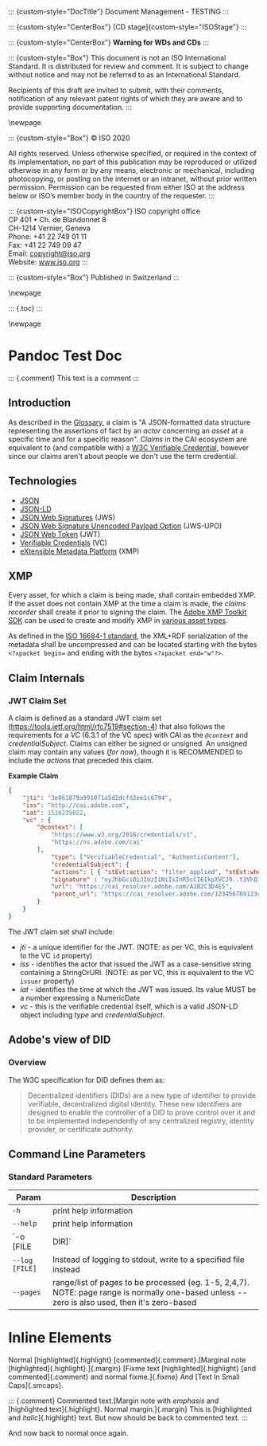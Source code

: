 ::: {custom-style="DocTitle"}
Document Management - TESTING
:::

::: {custom-style="CenterBox"}
[CD stage]{custom-style="ISOStage"}
:::
 

:::  {custom-style="CenterBox"}
**Warning for WDs and CDs**
:::

:::  {custom-style="Box"}
This document is not an ISO International Standard. It is distributed for review and comment. It is subject to change without notice and may not be referred to as an International Standard.

Recipients of this draft are invited to submit, with their comments, notification of any relevant patent rights of which they are aware and to provide supporting documentation.
:::

\newpage

:::  {custom-style="Box"}
© ISO 2020

All rights reserved. Unless otherwise specified, or required in the context of its implementation, no part of this publication may be reproduced or utilized otherwise in any form or by any means, electronic or mechanical, including photocopying, or posting on the internet or an intranet, without prior written permission. Permission can be requested from either ISO at the address below or ISO’s member body in the country of the requester.
:::

:::  {custom-style="ISOCopyrightBox"}
ISO copyright office \
CP 401 • Ch. de Blandonnet 8 \
CH-1214 Vernier, Geneva \
Phone: +41 22 749 01 11 \
Fax: +41 22 749 09 47 \
Email: copyright@iso.org \
Website: www.iso.org
:::

:::  {custom-style="Box"}
Published in Switzerland
:::

\newpage

::: {.toc}
:::

\newpage


# Pandoc Test Doc

::: {.comment}
This text is a comment
:::

## Introduction
As described in the [Glossary](Glossary.md), a claim is "A JSON-formatted data structure representing the assertions of fact by an _actor_ concerning an _asset_ at a specific time and for a specific reason". _Claims_ in the CAI ecosystem are equivalent to (and compatible with) a [W3C Verifiable Credential](https://www.w3.org/TR/vc-data-model/), however since our claims aren't about people we don't use the term credential.


## Technologies
- [JSON](https://tools.ietf.org/html/rfc8259)
- [JSON-LD](https://www.w3.org/TR/json-ld11/)
- [JSON Web Signatures](https://tools.ietf.org/html/rfc7515) (JWS)
- [JSON Web Signature Unencoded Payload Option](https://tools.ietf.org/html/rfc7797) (JWS-UPO)
- [JSON Web Token](https://tools.ietf.org/html/rfc7519) (JWT)
- [Verifiable Credentials](https://www.w3.org/TR/vc-data-model/) (VC)
- [eXtensible Metadata Platform](https://www.adobe.com/products/xmp.html) (XMP)

## XMP
Every asset, for which a claim is being made, shall contain embedded XMP. If the asset does not contain XMP at the time a claim is made, the _claims recorder_ shall create it prior to signing the claim. The [Adobe XMP Toolkit SDK](https://github.com/adobe/XMP-Toolkit-SDK/) can be used to create and modify XMP in [various asset types](https://github.com/adobe/XMP-Toolkit-SDK/tree/master/XMPFiles/source/FileHandlers).

As defined in the [ISO 16684-1 standard](https://www.iso.org/standard/75163.html), the XML+RDF serialization of the metadata shall be uncompressed and can be located starting with the bytes `<?xpacket begin=` and ending with the bytes `<?xpacket end="w"?>`. 

## Claim Internals
### JWT Claim Set
A claim is defined as a standard JWT claim set (https://tools.ietf.org/html/rfc7519#section-4) that also follows the requirements for a _VC_ (6.3.1 of the VC spec) with CAI as the _`@context`_ and _credentialSubject_.  Claims can either be signed or unsigned. An unsigned claim may contain any values (_for now_), though it is RECOMMENDED to include the _actions_ that preceded this claim.

**Example Claim**
```json
{
	"jti": "3e061079a991071a5d2dcfd2ee1c6794",
	"iss": "http://cai.adobe.com",
	"iat": 1516239022,
	"vc" : {
		"@context": [
      		"https://www.w3.org/2018/credentials/v1",
			"https://ns.adobe.com/cai"
		],
    		"type": ["VerifiableCredential", "AuthenticContent"],
    		"credentialSubject": {
			"actions": [ { "stEvt:action": "filter_applied", "stEvt:when": "2020-02-11T09:00:00" } ],
			"signature" : "eyJhbGciOiJIUzI1NiIsInR5cCI6IkpXVCJ9..t3VhQ7QsILDuV_HNFSMI-Fb2FoT7fuzalpS5AH8A9c0",
			"url": "https://cai_resolver.adobe.com/A1B2C3D4E5",
			"parent_url": "https://cai_resolver.adobe.com/123456789123456789000"
		}
	}
}
```
The JWT claim set shall include:
- _jti_ - a unique identifier for the JWT. (NOTE: as per VC, this is equivalent to the VC `id` property)
- _iss_ - identifies the actor that issued the JWT as a case-sensitive string containing a StringOrURI. (NOTE: as per VC, this is equivalent to the VC `issuer` property)
- _iat_ - identifies the time at which the JWT was issued. Its value MUST be a number expressing a NumericDate
- _vc_ - this is the verifiable credential itself, which is a valid JSON-LD object including _type_ and _credentialSubject_.

## Adobe's view of DID
### Overview
The W3C specification for DID defines them as:

>Decentralized identifiers (DIDs) are a new type of identifier to provide verifiable, decentralized digital identity. These new identifiers are designed to enable the controller of a DID to prove control over it and to be implemented independently of any centralized registry, identity provider, or certificate authority. 

## Command Line Parameters
### Standard Parameters
| Param | Description |
| ------------ | ------------ |
| `-h` | print help information |
| `--help` | print help information |
| `-o [FILE|DIR]` |	The explicit filename to save to OR a directory where logically named output will be placed |
| `--log [FILE]` |	Instead of logging to stdout, write to a specified file instead |
| `--pages` | range/list of pages to be processed (eg. 1-5, 2,4,7). NOTE: page range is normally one-based unless --zero is also used, then it's zero-based |

Inline Elements
===============
Normal [highlighted]{.highlight} [commented]{.comment}.[Marginal note
[highlighted]{.highlight}.]{.margin} [Fixme text
[highlighted]{.highlight} [and commented]{.comment} and normal
fixme.]{.fixme} And [Text In Small Caps]{.smcaps}.

::: {.comment}
Commented text.[Margin note with *emphasis* and [highlighted
text]{.highlight}. Normal margin.]{.margin} This is [highlighted and
*italic*]{.highlight} text. But now should be back to commented text.
:::

And now back to normal once again.
